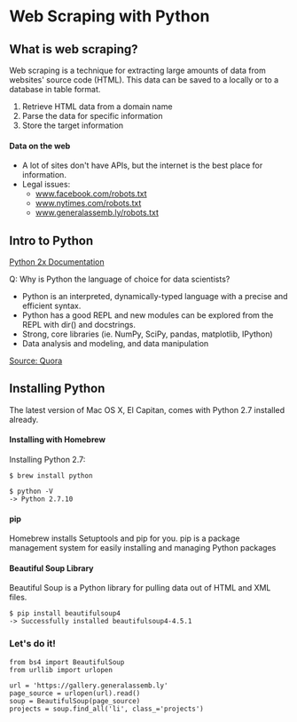 # Web Scraping with Python

## What is web scraping?
Web scraping is a technique for extracting large amounts of data from websites' source code (HTML). This data can be saved to a locally or to a database in table format.

1. Retrieve HTML data from a domain name
2. Parse the data for specific information
3. Store the target information

#### Data on the web

- A lot of sites don't have APIs, but the internet is the best place for information.
- Legal issues:
    - www.facebook.com/robots.txt
    - www.nytimes.com/robots.txt
    - www.generalassemb.ly/robots.txt

## Intro to Python
[Python 2x Documentation](https://docs.python.org/2/)

Q: Why is Python the language of choice for data scientists?
- Python is an interpreted, dynamically-typed language with a precise and efficient syntax.
- Python has a good REPL and new modules can be explored from the REPL with dir() and docstrings.
- Strong, core libraries (ie. NumPy, SciPy, pandas, matplotlib, IPython)
- Data analysis and modeling, and data manipulation

[Source: Quora](https://www.quora.com/Why-is-Python-a-language-of-choice-for-data-scientists)

## Installing Python
The latest version of Mac OS X, El Capitan, comes with Python 2.7 installed already.

#### Installing with Homebrew
Installing Python 2.7:
```
$ brew install python
```

```
$ python -V
-> Python 2.7.10
```

#### pip
Homebrew installs Setuptools and pip for you.
pip is a package management system for easily installing and managing Python packages

#### Beautiful Soup Library
Beautiful Soup is a Python library for pulling data out of HTML and XML files.

```
$ pip install beautifulsoup4
-> Successfully installed beautifulsoup4-4.5.1
```

### Let's do it!

```
from bs4 import BeautifulSoup
from urllib import urlopen

url = 'https://gallery.generalassemb.ly'
page_source = urlopen(url).read()
soup = BeautifulSoup(page_source)
projects = soup.find_all('li', class_='projects')

```

